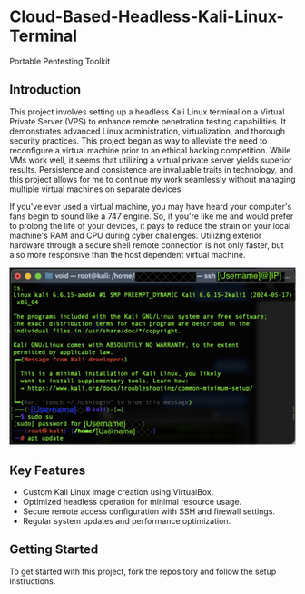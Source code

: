 # Cloud-Based-Headless-Kali-Linux-Terminal
Portable Pentesting Toolkit

## Introduction
This project involves setting up a headless Kali Linux terminal on a Virtual Private Server (VPS) to enhance remote penetration testing capabilities. It demonstrates advanced Linux administration, virtualization, and thorough security practices. This project began as way to alleviate the need to reconfigure a virtual machine prior to an ethical hacking competition. While VMs work well, it seems that utilizing a virtual private server yields superior results. Persistence and consistence are invaluable traits in technology, and this project allows for me to continue my work seamlessly without managing multiple virtual machines on separate devices. 

If you've ever used a virtual machine, you may have heard your computer's fans begin to sound like a 747 engine. So, if you're like me and would prefer to prolong the life of your devices, it pays to reduce the strain on your local machine's RAM and CPU during cyber challenges. Utilizing exterior hardware through a secure shell remote connection is not only faster, but also more responsive than the host dependent virtual machine.

![Project Success](images/Home-Redacted.png)

## Key Features
- Custom Kali Linux image creation using VirtualBox.
- Optimized headless operation for minimal resource usage.
- Secure remote access configuration with SSH and firewall settings.
- Regular system updates and performance optimization.

## Getting Started
To get started with this project, fork the repository and follow the setup instructions.
